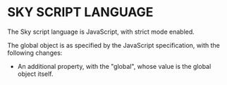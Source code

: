 SKY SCRIPT LANGUAGE
===================

The Sky script language is JavaScript, with strict mode enabled.

The global object is as specified by the JavaScript specification,
with the following changes:

 - An additional property, with the "global", whose value is the
   global object itself.
